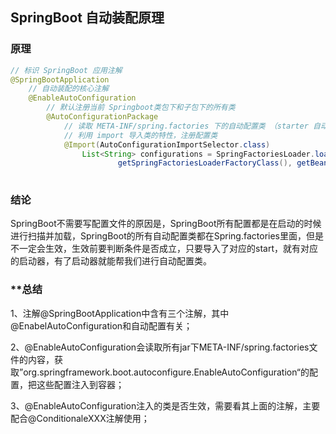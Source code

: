 ## SpringBoot 自动装配原理

### 原理

```java
// 标识 SpringBoot 应用注解
@SpringBootApplication
    // 自动装配的核心注解
    @EnableAutoConfiguration 
		// 默认注册当前 Springboot类包下和子包下的所有类
		@AutoConfigurationPackage
			// 读取 META-INF/spring.factories 下的自动配置类 （starter 自动装配核心）
			// 利用 import 导入类的特性，注册配置类
			@Import(AutoConfigurationImportSelector.class)
				List<String> configurations = SpringFactoriesLoader.loadFactoryNames(
						getSpringFactoriesLoaderFactoryClass(), getBeanClassLoader());
			
```

### 结论

SpringBoot不需要写配置文件的原因是，SpringBoot所有配置都是在启动的时候进行扫描并加载，SpringBoot的所有自动配置类都在Spring.factories里面，但是不一定会生效，生效前要判断条件是否成立，只要导入了对应的start，就有对应的启动器，有了启动器就能帮我们进行自动配置类。

### **总结

1、注解@SpringBootApplication中含有三个注解，其中@EnabelAutoConfiguration和自动配置有关；

2、@EnableAutoConfiguration会读取所有jar下META-INF/spring.factories文件的内容，获取”org.springframework.boot.autoconfigure.EnableAutoConfiguration“的配置，把这些配置注入到容器；

3、@EnableAutoConfiguration注入的类是否生效，需要看其上面的注解，主要配合@ConditionaleXXX注解使用；